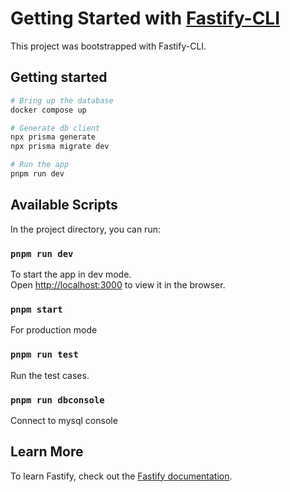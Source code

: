 # Getting Started with [Fastify-CLI](https://www.npmjs.com/package/fastify-cli)

This project was bootstrapped with Fastify-CLI.

## Getting started

```bash
# Bring up the database
docker compose up

# Generate db client
npx prisma generate
npx prisma migrate dev

# Run the app
pnpm run dev
```

## Available Scripts

In the project directory, you can run:

### `pnpm run dev`

To start the app in dev mode.\
Open [http://localhost:3000](http://localhost:3000) to view it in the browser.

### `pnpm start`

For production mode

### `pnpm run test`

Run the test cases.

### `pnpm run dbconsole`

Connect to mysql console

## Learn More

To learn Fastify, check out the [Fastify documentation](https://fastify.dev/docs/latest/).
